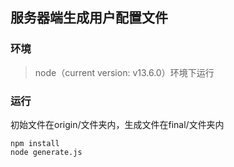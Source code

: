 ## 服务器端生成用户配置文件

### 环境

> node（current version: v13.6.0）环境下运行

### 运行

初始文件在origin/文件夹内，生成文件在final/文件夹内

```
npm install
node generate.js
```
